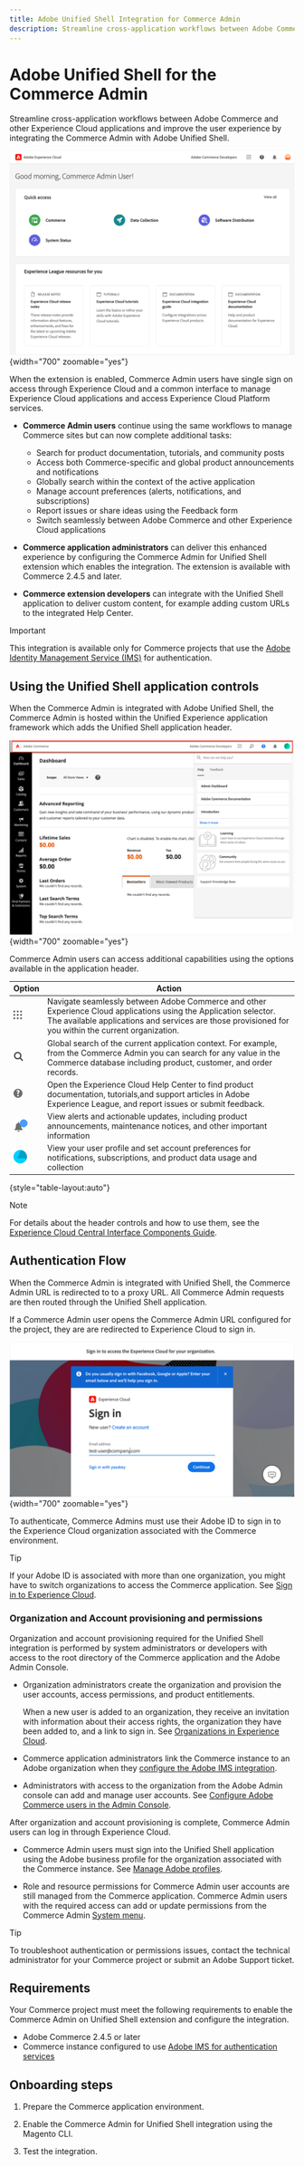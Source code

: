 ```yaml
---
title: Adobe Unified Shell Integration for Commerce Admin
description: Streamline cross-application workflows between Adobe Commerce and other Experience Cloud applications and improve user experience by integrating the Commerce Admin with Adobe Unified Shell
---
```

# Adobe Unified Shell for the Commerce Admin

Streamline cross-application workflows between Adobe Commerce and other Experience Cloud applications and improve the user experience by integrating the Commerce Admin with Adobe Unified Shell.

![Experience Cloud dashboard](./assets/uex-home-dashboard.png){width="700" zoomable="yes"}

When the extension is enabled, Commerce Admin users have single sign on access through Experience Cloud and a common interface to manage Experience Cloud applications and access Experience Cloud Platform services.

- **Commerce Admin users** continue using the same workflows to manage Commerce sites but can now complete additional tasks:

  - Search for product documentation, tutorials, and community posts
  - Access both Commerce-specific and global product announcements and notifications
  - Globally search within the context of the active application
  - Manage account preferences (alerts, notifications, and subscriptions)
  - Report issues or share ideas using the Feedback form
  - Switch seamlessly between Adobe Commerce and other Experience Cloud applications

- **Commerce application administrators** can deliver this enhanced experience by configuring the Commerce Admin for Unified Shell extension which enables the integration. The extension is available with Commerce 2.4.5 and later.

- **Commerce extension developers** can integrate with the Unified Shell application to deliver custom content, for example adding custom URLs to the integrated Help Center.

>[!IMPORTANT]
>
>This integration is available only for Commerce projects that use the  [Adobe Identity Management Service (IMS)](../getting-started/adobe-ims-config.md) for authentication.

## Using the Unified Shell application controls

When the Commerce Admin is integrated with Adobe Unified Shell, the Commerce Admin is hosted within the Unified Experience application framework which adds the Unified Shell application header.

![Experience Cloud dashboard](./assets/uex-commerce-admin.png){width="700" zoomable="yes"}


Commerce Admin users can access additional capabilities using the options available in the application header.

| Option                                                     | Action                                                                                                                                                                                                                    |
|------------------------------------------------------------|---------------------------------------------------------------------------------------------------------------------------------------------------------------------------------------------------------------------------|
| ![Application Switcher](./assets/menu-icon.png)            | Navigate seamlessly between Adobe Commerce and other Experience Cloud applications using the Application selector. The available applications and services are those provisioned for you within the current organization. |
| ![Search icon](./assets/search-icon.png)                   | Global search of the current application context. For example, from the Commerce Admin you can search for any value in the Commerce database including product, customer, and order records.                              |
| ![Help Center](./assets/help-icon.png)                     | Open the Experience Cloud Help Center to find product documentation, tutorials,and support articles in Adobe Experience League, and report issues or submit feedback.                                                     |
| ![Notifications](./assets/notifications-icon.png)          | View alerts and actionable updates, including product announcements, maintenance notices, and other important information                                                                                                 |
| ![User profile and account](./assets/preferences-icon.png) | View your user profile and set account preferences for notifications, subscriptions, and product data usage and collection                                                                                                |

{style="table-layout:auto"}

>[!NOTE]
>
>For details about the header controls and how to use them, see the [Experience Cloud Central Interface Components Guide](https://experienceleague.adobe.com/docs/core-services/interface/experience-cloud.html#support).

## Authentication Flow

When the Commerce Admin is integrated with Unified Shell, the Commerce Admin URL is redirected to to a proxy URL. All Commerce Admin requests are then routed through the Unified Shell application.

If a Commerce Admin user opens the Commerce Admin URL configured for the project, they are are redirected to Experience Cloud to sign in.

![Experience Cloud login](./assets/uex-experience-cloud-login.png){width="700" zoomable="yes"}

To authenticate, Commerce Admins must use their Adobe ID to sign in to the Experience Cloud organization associated with the Commerce environment.

>[!TIP]
>
>If your Adobe ID is associated with more than one organization, you might have to switch organizations to access the Commerce application. See [Sign in to Experience Cloud](https://experienceleague.adobe.com/docs/core-services/interface/experience-cloud.html#signin).


### Organization and Account provisioning and permissions

Organization and account provisioning required for the Unified Shell integration is performed by system administrators or developers with access to the root directory of the Commerce application and the Adobe Admin Console.

- Organization administrators create the organization and provision the user accounts, access permissions, and product entitlements.

  When a new user is added to an organization, they receive an invitation with information about their access rights, the organization they have been added to, and a link to sign in. See [Organizations in Experience Cloud](https://experienceleague.adobe.com/docs/core-services/interface/administration/organizations.html?lang=en).

- Commerce application administrators link the Commerce instance to an Adobe organization when they [configure the Adobe IMS integration](../getting-started/adobe-ims-config.md).

- Administrators with access to the organization from the Adobe Admin console can add and manage user accounts.  See [Configure Adobe Commerce users in the Admin Console](../getting-started/adobe-ims-config.md#step-4-configure-adobe-commerce-users-in-the-adobe-admin-console).


After organization and account provisioning is complete, Commerce Admin users can log in through Experience Cloud.

- Commerce Admin users must sign into the Unified Shell application using the Adobe business profile for the organization associated with the Commerce instance.  See [Manage Adobe profiles](https://helpx.adobe.com/enterprise/using/manage-adobe-profiles.html).

- Role and resource permissions for Commerce Admin user accounts are still managed from the Commerce application. Commerce Admin users with the required access can add or update permissions from the Commerce Admin [System menu](../systems/permissions.md).


>[!TIP]
>
>To troubleshoot authentication or permissions issues, contact the technical administrator for your Commerce project or submit an Adobe Support ticket.


## Requirements

Your Commerce project must meet the following requirements to enable the Commerce Admin on Unified Shell extension and configure the integration.

- Adobe Commerce 2.4.5 or later
- Commerce instance configured to use [Adobe IMS for authentication services](../getting-started/adobe-ims-config.md)


## Onboarding steps

1. Prepare the Commerce application environment.

1. Enable the Commerce Admin for Unified Shell integration using the Magento CLI.

1. Test the integration.

